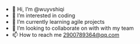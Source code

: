 - 👋 Hi, I’m @wuyvshiqi
- 👀 I’m interested in coding
- 🌱 I’m currently learning agile projects
- 💞️ I’m looking to collaborate on with with my team
- 📫 How to reach me 2900789364@qq.com

<!---
wuyvshiqi/wuyvshiqi is a ✨ special ✨ repository because its `README.md` (this file) appears on your GitHub profile.
You can click the Preview link to take a look at your changes.
--->
